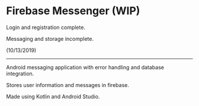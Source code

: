 # Firebase Messenger (WIP)

Login and registration complete.

Messaging and storage incomplete.

(10/13/2019)

-------------------------------------

Android messaging application with error handling and database integration.

Stores user information and messages in firebase.

Made using Kotlin and Android Studio.

